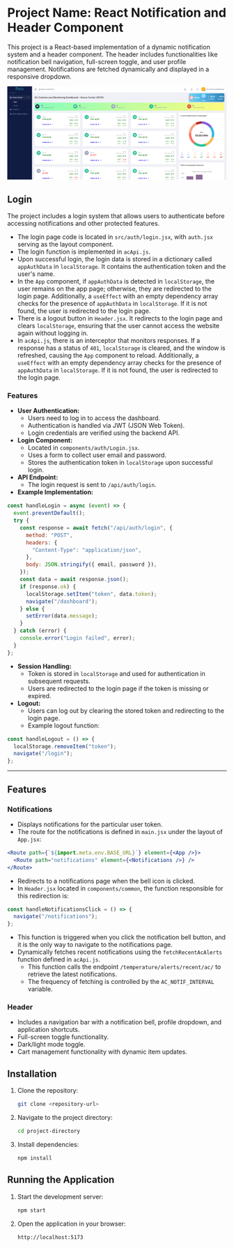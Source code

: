 # Project Name: React Notification and Header Component

This project is a React-based implementation of a dynamic notification system and a header component. The header includes functionalities like notification bell navigation, full-screen toggle, and user profile management. Notifications are fetched dynamically and displayed in a responsive dropdown.

![Project Image](/public/project-image.png)

## Login

The project includes a login system that allows users to authenticate before accessing notifications and other protected features.

- The login page code is located in `src/auth/login.jsx`, with `auth.jsx` serving as the layout component.
- The login function is implemented in `acApi.js`.
- Upon successful login, the login data is stored in a dictionary called `appAuthData` in `localStorage`. It contains the authentication token and the user's name.
- In the `App` component, if `appAuthData` is detected in `localStorage`, the user remains on the app page; otherwise, they are redirected to the login page. Additionally, a `useEffect` with an empty dependency array checks for the presence of `appAuthData` in `localStorage`. If it is not found, the user is redirected to the login page.
- There is a logout button in `Header.jsx`. It redirects to the login page and clears `localStorage`, ensuring that the user cannot access the website again without logging in.
- In `acApi.js`, there is an interceptor that monitors responses. If a response has a status of `401`, `localStorage` is cleared, and the window is refreshed, causing the `App` component to reload. Additionally, a `useEffect` with an empty dependency array checks for the presence of `appAuthData` in `localStorage`. If it is not found, the user is redirected to the login page.

### Features

- **User Authentication:**
  - Users need to log in to access the dashboard.
  - Authentication is handled via JWT (JSON Web Token).
  - Login credentials are verified using the backend API.
- **Login Component:**
  - Located in `components/auth/Login.jsx`.
  - Uses a form to collect user email and password.
  - Stores the authentication token in `localStorage` upon successful login.
- **API Endpoint:**
  - The login request is sent to `/api/auth/login`.
- **Example Implementation:**

```javascript
const handleLogin = async (event) => {
  event.preventDefault();
  try {
    const response = await fetch("/api/auth/login", {
      method: "POST",
      headers: {
        "Content-Type": "application/json",
      },
      body: JSON.stringify({ email, password }),
    });
    const data = await response.json();
    if (response.ok) {
      localStorage.setItem("token", data.token);
      navigate("/dashboard");
    } else {
      setError(data.message);
    }
  } catch (error) {
    console.error("Login failed", error);
  }
};
```

- **Session Handling:**
  - Token is stored in `localStorage` and used for authentication in subsequent requests.
  - Users are redirected to the login page if the token is missing or expired.
- **Logout:**
  - Users can log out by clearing the stored token and redirecting to the login page.
  - Example logout function:

```javascript
const handleLogout = () => {
  localStorage.removeItem("token");
  navigate("/login");
};
```

---

## Features

### Notifications

- Displays notifications for the particular user token.
- The route for the notifications is defined in `main.jsx` under the layout of `App.jsx`:

```jsx
<Route path={`${import.meta.env.BASE_URL}`} element={<App />}>
  <Route path="notifications" element={<Notifications />} />
</Route>
```

- Redirects to a notifications page when the bell icon is clicked.
- In `Header.jsx` located in `components/common`, the function responsible for this redirection is:

```javascript
const handleNotificationsClick = () => {
  navigate("/notifications");
};
```

- This function is triggered when you click the notification bell button, and it is the only way to navigate to the notifications page.
- Dynamically fetches recent notifications using the `fetchRecentAcAlerts` function defined in `acApi.js`.
  - This function calls the endpoint `/temperature/alerts/recent/ac/` to retrieve the latest notifications.
  - The frequency of fetching is controlled by the `AC_NOTIF_INTERVAL` variable.

### Header

- Includes a navigation bar with a notification bell, profile dropdown, and application shortcuts.
- Full-screen toggle functionality.
- Dark/light mode toggle.
- Cart management functionality with dynamic item updates.

## Installation

1. Clone the repository:

   ```bash
   git clone <repository-url>
   ```

2. Navigate to the project directory:

   ```bash
   cd project-directory
   ```

3. Install dependencies:

   ```bash
   npm install
   ```

## Running the Application

1. Start the development server:

   ```bash
   npm start
   ```

2. Open the application in your browser:

   ```
   http://localhost:5173
   ```
